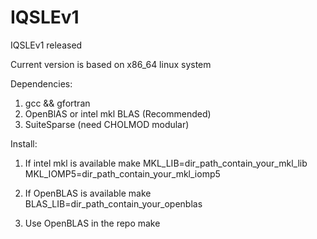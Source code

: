# IQSLEv1
IQSLEv1 released

Current version is based on x86_64 linux system 

Dependencies:
1. gcc && gfortran
2. OpenBlAS or intel mkl BLAS (Recommended)
3. SuiteSparse (need CHOLMOD modular)

Install:
1. If intel mkl is available
  make MKL_LIB=dir_path_contain_your_mkl_lib MKL_IOMP5=dir_path_contain_your_mkl_iomp5

2. If OpenBLAS is available
  make BLAS_LIB=dir_path_contain_your_openblas

3. Use OpenBLAS in the repo
  make
